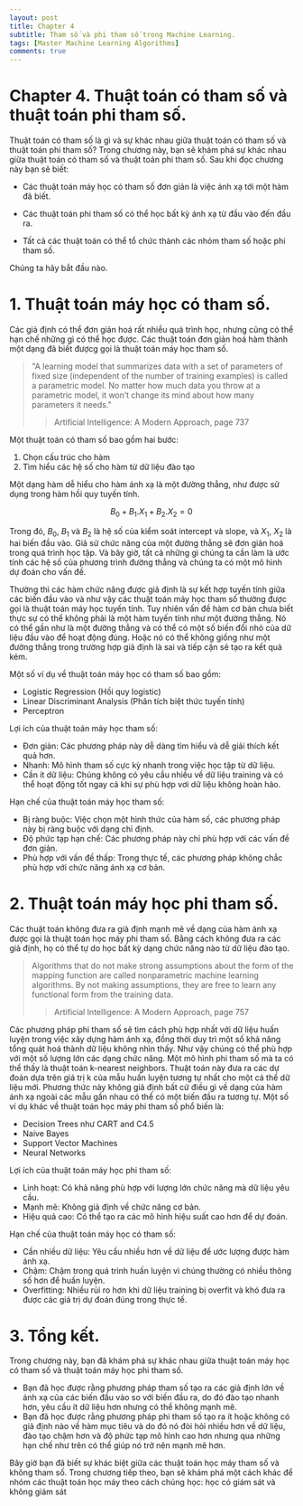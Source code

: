 ```yaml
---
layout: post
title: Chapter 4
subtitle: Tham số và phi tham số trong Machine Learning.
tags: [Master Machine Learning Algorithms]
comments: true
---
```


# Chapter 4. Thuật toán có tham số và thuật toán phi tham số.

Thuật toán có tham số là gì và sự khác nhau giữa thuật toán có tham số và thuật toán phi tham số? Trong chương này, bạn sẽ khám phá sự khác nhau giữa thuật toán có tham số và thuật toán phi tham số. Sau khi đọc chương này bạn sẽ biết:

* Các thuật toán máy học có tham số đơn giản là việc ánh xạ tới một hàm đã biết.

* Các thuật toán phi tham số có thể học bất kỳ ánh xạ từ đầu vào đến đầu ra.

* Tất cả các thuật toán có thể tổ chức thành các nhóm tham số hoặc phi tham số.

Chúng ta hãy bắt đầu nào.

# 1. Thuật toán máy học có tham số.

Các giả định có thể đơn giản hoá rất nhiều quá trình học, nhưng cũng có thể hạn chế những gì có thể học được. Các thuật toán đơn giản hoá hàm thành một dạng đã biết đượcg gọi là thuật toán máy học tham số.

 > "A learning model that summarizes data with a set of parameters of fixed size (independent of the number of training examples) is called a parametric model. No
matter how much data you throw at a parametric model, it won’t change its mind about how many parameters it needs." 
  >> Artificial Intelligence: A Modern Approach, page 737

Một thuật toán có tham số bao gồm hai bước:

1. Chọn cấu trúc cho hàm
2. Tìm hiểu các hệ số cho hàm từ dữ liệu đào tạo

Một dạng hàm dễ hiểu cho hàm ánh xạ là một đường thẳng, như được sử dụng trong hàm hồi quy tuyến tính.

$$B_{0} + B_{1}.X_{1} + B_{2}.X_{2} = 0$$

Trong đó, $B_{0}$, $B_{1}$ và $B_{2}$ là hệ số của kiểm soát intercept và slope, và $X_{1}$, $X_{2}$ là hai biến đầu vào. Giả sử chức năng của một đường thẳng sẽ đơn giản hoá trong quá trình học tập. Và bây giờ, tất cả những gì chúng ta cần làm là ước tính các hệ số của phương trình đường thẳng và chúng ta có một mô hình dự đoán cho vấn đề.

Thường thì các hàm chức năng được giả định là sự kết hợp tuyến tính giữa các biến đầu vào và như vậy các thuật toán máy học tham số thường được gọi là thuật toán máy học tuyến tính.
Tuy nhiên vấn đề hàm cơ bản chưa biết thực sự có thể không phải là một hàm tuyến tính như một đường thẳng. Nó có thể gần như là một đường thẳng và có thể có một số biến đổi nhỏ của dữ liệu đầu vào để hoạt động đúng. Hoặc nó có thể không giống như một đường thẳng trong trường hợp giả định là sai và tiếp cận sẽ tạo ra kết quả kém.

Một số ví dụ về thuật toán máy học có tham số bao gồm:

* Logistic Regression (Hồi quy logistic)
* Linear Discriminant Analysis (Phân tích biệt thức tuyến tính)
* Perceptron

Lợi ích của thuật toán máy học tham số:

* Đơn giản: Các phương pháp này dễ dàng tìm hiểu và dễ giải thích kết quả hơn.
* Nhanh: Mô hình tham số cực kỳ nhanh trong việc học tập từ dữ liệu.
* Cần ít dữ liệu: Chúng không có yêu cầu nhiều về dữ liệu training và có thể hoạt động tốt ngay cả khi sự phù hợp vơi dữ liệu không hoàn hảo.

Hạn chế của thuật toán máy học tham số:

* Bị ràng buộc: Việc chọn một hình thức của hàm số, các phương pháp này bị ràng buộc với dạng chỉ định.
* Độ phức tạp hạn chế: Các phương pháp này chỉ phù hợp với các vấn đề đơn giản.
* Phù hợp với vấn đề thấp: Trong thực tế, các phương pháp không chắc phù hợp với chức năng ánh xạ cơ bản.

# 2. Thuật toán máy học phi tham số.

Các thuật toán không đưa ra giả định mạnh mẽ về dạng của hàm ánh xạ được gọi là thuật toán học máy phi tham số. Bằng cách không đưa ra các giả định, họ có thể tự do học bất kỳ dạng chức năng nào từ dữ liệu đào tạo.

> Algorithms that do not make strong assumptions about the form of the mapping function are
called nonparametric machine learning algorithms. By not making assumptions, they are free
to learn any functional form from the training data.
>> Artificial Intelligence: A Modern Approach, page 757

Các phương pháp phi tham số sẽ tìm cách phù hợp nhất với dữ liệu huấn luyện trong việc xây dựng hàm ánh xạ, đồng thời duy trì một số khả năng tổng quát hoá thành dữ liệu không nhìn thấy. Như vậy chúng có thể phù hợp với một số lượng lớn các dạng chức năng. Một mô hình phi tham số mà ta có thể thấy là thuật toán k-nearest neighbors. Thuật toán này đưa ra các dự đoán dựa trên giá trị k của mẫu huấn luyện tương tự nhất cho một cá thể dữ liệu mới. Phương thức này không giả định bất cứ điều gì về dạng của hàm ánh xạ ngoài các mẫu gần nhau có thể có một biến đầu ra tương tự. Một số ví dụ khác về thuật toán học máy phi tham số phổ biến là:

* Decision Trees như CART and C4.5
* Naive Bayes
* Support Vector Machines
* Neural Networks

Lợi ích của thuật toán máy học phi tham số:

* Linh hoạt: Có khả năng phù hợp với lượng lớn chức năng mà dữ liệu yêu cầu.
* Mạnh mẽ: Không giả định về chức năng cơ bản.
* Hiệu quả cao: Có thể tạo ra các mô hình hiệu suất cao hơn để dự đoán.

Hạn chế của thuật toán máy học có tham số:

* Cần nhiều dữ liệu: Yêu cầu nhiều hơn về dữ liệu để ước lượng được hàm ánh xạ.
* Chậm: Chậm trong quá trình huấn luyện vì chúng thường có nhiều thông số hơn để huấn luyện.
* Overfitting: Nhiều rủi ro hơn khi dữ liệu training bị overfit và khó đưa ra được các giá trị dự đoán đúng trong thực tế.

# 3. Tổng kết.

Trong chương này, bạn đã khám phá sự khác nhau giữa thuật toán máy học có tham số và thuật toán máy học phi tham số.

* Bạn đã học được rằng phương pháp tham số tạo ra các giả định lớn về ánh xạ của các biến đầu vào so với biến đầu ra, do đó đào tạo nhanh hơn, yêu cầu ít dữ liệu hơn nhưng có thể không mạnh mẽ.
* Bạn đã học được rằng phương pháp phi tham số tạo ra ít hoặc không có giả định nào về hàm mục tiêu và do đó nó đòi hỏi nhiều hơn về dữ liệu, đào tạo chậm hơn và độ phức tạp mô hình cao hơn nhưng qua những hạn chế như trên có thể giúp nó trở nên mạnh mẽ hơn.

Bây giờ bạn đã biết sự khác biệt giữa các thuật toán học máy tham số và không tham số. Trong chương tiếp theo, bạn sẽ khám phá một cách khác để nhóm các thuật toán học máy theo cách chúng học: học có giám sát và không giám sát